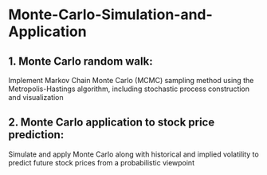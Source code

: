 # Monte-Carlo-Simulation-and-Application
## 1. Monte Carlo random walk: 
Implement Markov Chain Monte Carlo (MCMC) sampling method using the Metropolis-Hastings algorithm, including stochastic process construction and visualization
## 2. Monte Carlo application to stock price prediction:
Simulate and apply Monte Carlo along with historical and implied volatility to predict future stock prices from a probabilistic viewpoint

